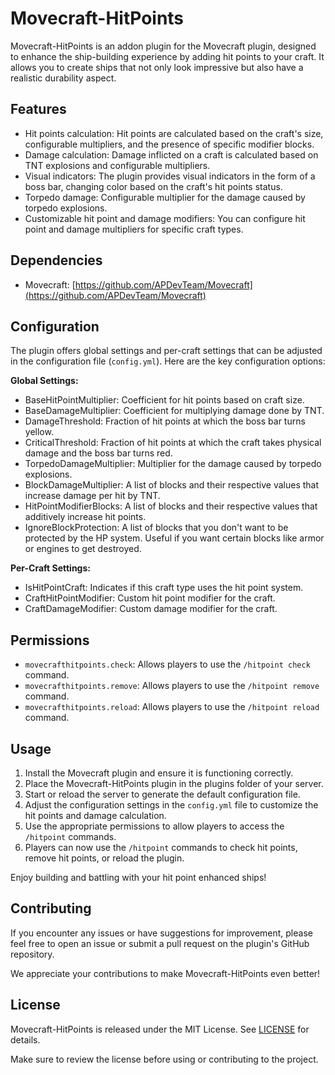 # Movecraft-HitPoints

Movecraft-HitPoints is an addon plugin for the Movecraft plugin, designed to enhance the ship-building experience by adding hit points to your craft. It allows you to create ships that not only look impressive but also have a realistic durability aspect.

## Features

- Hit points calculation: Hit points are calculated based on the craft's size, configurable multipliers, and the presence of specific modifier blocks.
- Damage calculation: Damage inflicted on a craft is calculated based on TNT explosions and configurable multipliers.
- Visual indicators: The plugin provides visual indicators in the form of a boss bar, changing color based on the craft's hit points status.
- Torpedo damage: Configurable multiplier for the damage caused by torpedo explosions.
- Customizable hit point and damage modifiers: You can configure hit point and damage multipliers for specific craft types.

## Dependencies

- Movecraft: [https://github.com/APDevTeam/Movecraft](https://github.com/APDevTeam/Movecraft)

## Configuration

The plugin offers global settings and per-craft settings that can be adjusted in the configuration file (`config.yml`). Here are the key configuration options:

**Global Settings:**

- BaseHitPointMultiplier: Coefficient for hit points based on craft size.
- BaseDamageMultiplier: Coefficient for multiplying damage done by TNT.
- DamageThreshold: Fraction of hit points at which the boss bar turns yellow.
- CriticalThreshold: Fraction of hit points at which the craft takes physical damage and the boss bar turns red.
- TorpedoDamageMultiplier: Multiplier for the damage caused by torpedo explosions.
- BlockDamageMultiplier: A list of blocks and their respective values that increase damage per hit by TNT.
- HitPointModifierBlocks: A list of blocks and their respective values that additively increase hit points.
- IgnoreBlockProtection: A list of blocks that you don't want to be protected by the HP system. Useful if you want certain blocks like armor or engines to get destroyed. 

**Per-Craft Settings:**

- IsHitPointCraft: Indicates if this craft type uses the hit point system.
- CraftHitPointModifier: Custom hit point modifier for the craft.
- CraftDamageModifier: Custom damage modifier for the craft.

## Permissions

- `movecrafthitpoints.check`: Allows players to use the `/hitpoint check` command.
- `movecrafthitpoints.remove`: Allows players to use the `/hitpoint remove` command.
- `movecrafthitpoints.reload`: Allows players to use the `/hitpoint reload` command.

## Usage

1. Install the Movecraft plugin and ensure it is functioning correctly.
2. Place the Movecraft-HitPoints plugin in the plugins folder of your server.
3. Start or reload the server to generate the default configuration file.
4. Adjust the configuration settings in the `config.yml` file to customize the hit points and damage calculation.
5. Use the appropriate permissions to allow players to access the `/hitpoint` commands.
6. Players can now use the `/hitpoint` commands to check hit points, remove hit points, or reload the plugin.

Enjoy building and battling with your hit point enhanced ships!

## Contributing

If you encounter any issues or have suggestions for improvement, please feel free to open an issue or submit a pull request on the plugin's GitHub repository.

We appreciate your contributions to make Movecraft-HitPoints even better!

## License

Movecraft-HitPoints is released under the MIT License. See [LICENSE](LICENSE) for details.

Make sure to review the license before using or contributing to the project.
